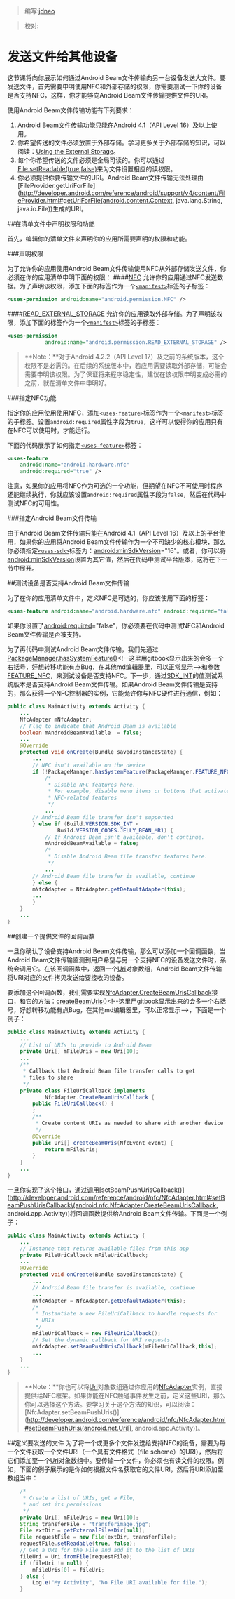 > 编写:[jdneo](https://github.com/jdneo)

> 校对:

# 发送文件给其他设备

这节课将向你展示如何通过Android Beam文件传输向另一台设备发送大文件。要发送文件，首先需要申明使用NFC和外部存储的权限，你需要测试一下你的设备是否支持NFC，这样，你才能够向Android Beam文件传输提供文件的URI。

使用Android Beam文件传输功能有下列要求：

1. Android Beam文件传输功能只能在Android 4.1（API Level 16）及以上使用。
2. 你希望传送的文件必须放置于外部存储。学习更多关于外部存储的知识，可以阅读：[Using the External Storage](http://developer.android.com/guide/topics/data/data-storage.html#filesExternal)。
3. 每个你希望传送的文件必须是全局可读的。你可以通过[File.setReadable(true,false)](http://developer.android.com/reference/java/io/File.html#setReadable(boolean))来为文件设置相应的读权限。
4. 你必须提供你要传输文件的URI。Android Beam文件传输无法处理由[FileProvider.getUriForFile](http://developer.android.com/reference/android/support/v4/content/FileProvider.html#getUriForFile(android.content.Context, java.lang.String, java.io.File))生成的URI。

##在清单文件中声明权限和功能

首先，编辑你的清单文件来声明你的应用所需要声明的权限和功能。

###声明权限

为了允许你的应用使用Android Beam文件传输使用NFC从外部存储发送文件，你必须在你的应用清单申明下面的权限：
####[NFC](http://developer.android.com/reference/android/Manifest.permission.html#NFC)
允许你的应用通过NFC发送数据。为了声明该权限，添加下面的标签作为一个[`<manifest>`](http://developer.android.com/guide/topics/manifest/manifest-element.html)标签的子标签：

```xml
<uses-permission android:name="android.permission.NFC" />
```

####[READ_EXTERNAL_STORAGE](http://developer.android.com/reference/android/Manifest.permission.html#READ_EXTERNAL_STORAGE)
允许你的应用读取外部存储。为了声明该权限，添加下面的标签作为一个[`<manifest>`](http://developer.android.com/guide/topics/manifest/manifest-element.html)标签的子标签：

```xml
<uses-permission
            android:name="android.permission.READ_EXTERNAL_STORAGE" />
```

> **Note：**对于Android 4.2.2（API Level 17）及之前的系统版本，这个权限不是必需的。在后续的系统版本中，若应用需要读取外部存储，可能会需要申明该权限。为了保证将来程序稳定性，建议在该权限申明变成必需的之前，就在清单文件中申明好。

###指定NFC功能

指定你的应用使用使用NFC，添加[`<uses-feature>`](http://developer.android.com/guide/topics/manifest/uses-feature-element.html)标签作为一个[`<manifest>`](http://developer.android.com/guide/topics/manifest/manifest-element.html)标签的子标签。设置`android:required`属性字段为`true`，这样可以使得你的应用只有在NFC可以使用时，才能运行。

下面的代码展示了如何指定[`<uses-feature>`](http://developer.android.com/guide/topics/manifest/uses-feature-element.html)标签：

```xml
<uses-feature
    android:name="android.hardware.nfc"
    android:required="true" />
```

注意，如果你的应用将NFC作为可选的一个功能，但期望在NFC不可使用时程序还能继续执行，你就应该设置`android:required`属性字段为`false`，然后在代码中测试NFC的可用性。

###指定Android Beam文件传输

由于Android Beam文件传输只能在Android 4.1（API Level 16）及以上的平台使用，如果你的应用将Android Beam文件传输作为一个不可缺少的核心模块，那么你必须指定[`<uses-sdk>`](http://developer.android.com/guide/topics/manifest/uses-sdk-element.html)标签为：[android:minSdkVersion](http://developer.android.com/guide/topics/manifest/uses-sdk-element.html#min)="16"。或者，你可以将[android:minSdkVersion](http://developer.android.com/guide/topics/manifest/uses-sdk-element.html#min)设置为其它值，然后在代码中测试平台版本，这将在下一节中展开。

##测试设备是否支持Android Beam文件传输

为了在你的应用清单文件中，定义NFC是可选的，你应该使用下面的标签：

```xml
<uses-feature android:name="android.hardware.nfc" android:required="false" />
```

如果你设置了[android:required](http://developer.android.com/guide/topics/manifest/uses-feature-element.html#required)="false"，你必须要在代码中测试NFC和Android Beam文件传输是否被支持。

为了再代码中测试Android Beam文件传输，我们先通过[PackageManager.hasSystemFeature()](http://developer.android.com/reference/android/content/pm/PackageManager.html#hasSystemFeature\(java.lang.String\))<!--这里用gitbook显示出来的会多一个右括号，好想转移功能有点Bug，在其他md编辑器里，可以正常显示-->和参数[FEATURE_NFC](http://developer.android.com/reference/android/content/pm/PackageManager.html#FEATURE_NFC)，来测试设备是否支持NFC。下一步，通过[SDK_INT](http://developer.android.com/reference/android/os/Build.VERSION.html#SDK_INT)的值测试系统版本是否支持Android Beam文件传输。如果Android Beam文件传输是支持的，那么获得一个NFC控制器的实例，它能允许你与NFC硬件进行通信，例如：

```java
public class MainActivity extends Activity {
    ...
    NfcAdapter mNfcAdapter;
    // Flag to indicate that Android Beam is available
    boolean mAndroidBeamAvailable  = false;
    ...
    @Override
    protected void onCreate(Bundle savedInstanceState) {
        ...
        // NFC isn't available on the device
        if (!PackageManager.hasSystemFeature(PackageManager.FEATURE_NFC)) {
            /*
             * Disable NFC features here.
             * For example, disable menu items or buttons that activate
             * NFC-related features
             */
            ...
        // Android Beam file transfer isn't supported
        } else if (Build.VERSION.SDK_INT <
                Build.VERSION_CODES.JELLY_BEAN_MR1) {
            // If Android Beam isn't available, don't continue.
            mAndroidBeamAvailable = false;
            /*
             * Disable Android Beam file transfer features here.
             */
            ...
        // Android Beam file transfer is available, continue
        } else {
        mNfcAdapter = NfcAdapter.getDefaultAdapter(this);
        ...
        }
    }
    ...
}
```

##创建一个提供文件的回调函数

一旦你确认了设备支持Android Beam文件传输，那么可以添加一个回调函数，当Android Beam文件传输监测到用户希望与另一个支持NFC的设备发送文件时，系统会调用它。在该回调函数中，返回一个[Uri](http://developer.android.com/reference/android/net/Uri.html)对象数组，Android Beam文件传输将URI对应的文件拷贝发送给要接收的设备。

要添加这个回调函数，我们需要实现[NfcAdapter.CreateBeamUrisCallback](http://developer.android.com/reference/android/nfc/NfcAdapter.CreateBeamUrisCallback.html)接口，和它的方法：[createBeamUris()](http://developer.android.com/reference/android/nfc/NfcAdapter.CreateBeamUrisCallback.html#createBeamUris\(android.nfc.NfcEvent\))<!--这里用gitbook显示出来的会多一个右括号，好想转移功能有点Bug，在其他md编辑器里，可以正常显示-->，下面是一个例子：

```java
public class MainActivity extends Activity {
    ...
    // List of URIs to provide to Android Beam
    private Uri[] mFileUris = new Uri[10];
    ...
    /**
     * Callback that Android Beam file transfer calls to get
     * files to share
     */
    private class FileUriCallback implements
            NfcAdapter.CreateBeamUrisCallback {
        public FileUriCallback() {
        }
        /**
         * Create content URIs as needed to share with another device
         */
        @Override
        public Uri[] createBeamUris(NfcEvent event) {
            return mFileUris;
        }
    }
    ...
}
```

一旦你实现了这个接口，通过调用[setBeamPushUrisCallback()](http://developer.android.com/reference/android/nfc/NfcAdapter.html#setBeamPushUrisCallback\(android.nfc.NfcAdapter.CreateBeamUrisCallback, android.app.Activity\))<!--这里用gitbook显示出来的会多一个右括号，好想转移功能有点Bug，在其他md编辑器里，可以正常显示-->将回调函数提供给Android Beam文件传输。下面是一个例子：

```java
public class MainActivity extends Activity {
    ...
    // Instance that returns available files from this app
    private FileUriCallback mFileUriCallback;
    ...
    @Override
    protected void onCreate(Bundle savedInstanceState) {
        ...
        // Android Beam file transfer is available, continue
        ...
        mNfcAdapter = NfcAdapter.getDefaultAdapter(this);
        /*
         * Instantiate a new FileUriCallback to handle requests for
         * URIs
         */
        mFileUriCallback = new FileUriCallback();
        // Set the dynamic callback for URI requests.
        mNfcAdapter.setBeamPushUrisCallback(mFileUriCallback,this);
        ...
    }
    ...
}
```

> **Note：**你也可以将[Uri](http://developer.android.com/reference/android/net/Uri.html)对象数组通过你应用的[NfcAdapter](http://developer.android.com/reference/android/nfc/NfcAdapter.html)实例，直接提供给NFC框架。如果你能在NFC触碰事件发生之前，定义这些URI，那么你可以选择这个方法。要学习关于这个方法的知识，可以阅读：[NfcAdapter.setBeamPushUris()](http://developer.android.com/reference/android/nfc/NfcAdapter.html#setBeamPushUris\(android.net.Uri[], android.app.Activity\))。<!--这里用gitbook显示出来的会多一个右括号，好想转移功能有点Bug，在其他md编辑器里，可以正常显示-->

##定义要发送的文件
为了将一个或更多个文件发送给支持NFC的设备，需要为每一个文件获取一个文件URI（一个具有文件格式（file scheme）的URI），然后将它们添加至一个[Uri](http://developer.android.com/reference/android/net/Uri.html)对象数组中。要传输一个文件，你必须也有读文件的权限。例如，下面的例子展示的是你如何根据文件名获取它的文件URI，然后将URI添加至数组当中：

```java
    /*
     * Create a list of URIs, get a File,
     * and set its permissions
     */
    private Uri[] mFileUris = new Uri[10];
    String transferFile = "transferimage.jpg";
    File extDir = getExternalFilesDir(null);
    File requestFile = new File(extDir, transferFile);
    requestFile.setReadable(true, false);
    // Get a URI for the File and add it to the list of URIs
    fileUri = Uri.fromFile(requestFile);
    if (fileUri != null) {
        mFileUris[0] = fileUri;
    } else {
        Log.e("My Activity", "No File URI available for file.");
    }
```
